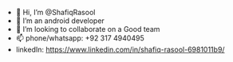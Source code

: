 - 👋 Hi, I’m @ShafiqRasool
- 👀 I’m an android developer
- 💞️ I’m looking to collaborate on a Good team
- 📫 phone/whatsapp: +92 317 4940495
-    linkedIn:   https://www.linkedin.com/in/shafiq-rasool-6981011b9/      

<!---
ShafiqRasool/ShafiqRasool is a ✨ special ✨ repository because its `README.md` (this file) appears on your GitHub profile.
You can click the Preview link to take a look at your changes.
--->
